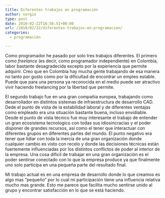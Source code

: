 ```yaml
---
title: Diferentes trabajos en programación
author: sergio
type: post
date: 2010-02-22T16:56:51+00:00
url: /2010/02/22/diferentes-trabajos-en-programacion/
categories:
  - programación

---
```

Como programador he pasado por solo tres trabajos diferentes. El primero como _freelance_ (es decir, como programador independiente) en Colombia, labor bastante desagradecida excepto por la experiencia que permite adquirir. Creo que en Colombia hay mucha gente trabajando de esa manera no tanto por gusto como por la dificultad de encontrar un empleo estable. Puede que para una persona ya reconocida en el medio puede ser atractivo vivir haciendo freelancing por la libertad que permite.

El segundo trabajo fue en una gran compañia europea, trabajando como desarrollador en distintos sistemas de infraestructura de desarrollo CAD. Dede el punto de vista de la estabilidad laboral y de diferentes ventajas como empleado era una situación bastante buena, incluso envidiable. Desde el punto de vista técnico fue muy interesante el trabajo de entender un gran ecosistema tecnologico con todas sus idiosincracias y el poder disponer de grandes recursos, así como el tener que interactuar con diferentes grupos en diferentes partes del mundo. El punto negativo era tener que lidiar con toda la inercia de una gran organización donde cualquier cambio es visto con recelo y donde las decisiones técnicas están fuertemente influenciadas por los distintos conflictos de poder al interior de la empresa. Una cosa dificil de trabajar en una gran organización es el poder sentirse conectado con lo que la empresa produce ya que finalmente uno solo participa en una pequeña parte del resultado final.

Mi trabajo actual es en una empresa de desarrollo donde lo que creamos es algo mas &#8220;pequeño&#8221; por lo cual mi participación tiene una influencia relativa mucho mas grande. Esto me parece que facilita mucho sentirse unido al grupo y encontrar satisfacción en lo que se está haciendo.